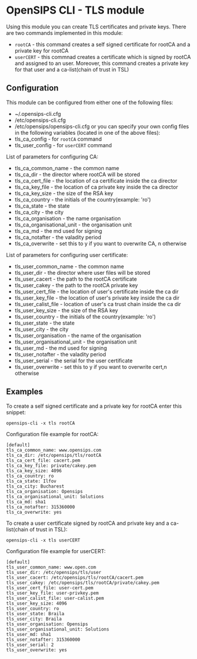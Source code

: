 # OpenSIPS CLI - TLS module

Using this module you can create TLS certificates and private keys.
There are two commands implemented in this module:
* `rootCA` - this command creates a self signed certificate for rootCA and
a private key for rootCA
* `userCERT` - this commnad creates a certificate which is signed by rootCA
and assigned to an user. Moreover, this command creates a private key for that
user and a ca-list(chain of trust in TSL)

## Configuration

This module can be configured from either one of the following files:
* ~/.opensips-cli.cfg
* /etc/opensips-cli.cfg
* /etc/opensips/opensips-cli.cfg
or you can specify your own config files in the following variables
(located in one of the above files):
* tls_ca_config - for `rootCA` command 
* tls_user_config - for `userCERT` command

List of parameters for configuring CA:
* tls_ca_common_name - the common name
* tls_ca_dir - the director where rootCA will be stored
* tls_ca_cert_file - the location of ca certificate inside the ca director
* tls_ca_key_file - the location of ca private key  inside the ca director
* tls_ca_key_size - the size of the RSA key
* tls_ca_country - the initials of the country(example: 'ro') 
* tls_ca_state - the state
* tls_ca_city - the city
* tls_ca_organisation - the name organisation
* tls_ca_organisational_unit - the organisation unit
* tls_ca_md - the md used for signing
* tls_ca_notafter - the valadity period
* tls_ca_overwrite - set this to y if you want to overwrite CA, n otherwise

List of parameters for configuring user certificate:
* tls_user_common_name - the common name
* tls_user_dir - the director where user files  will be stored
* tls_user_cacert - the path to the rootCA certificate
* tls_user_cakey - the path to the rootCA private key
* tls_user_cert_file - the location of user's certificate inside the ca dir
* tls_user_key_file - the location of user's private key  inside the ca dir
* tls_user_calist_file - location of user's ca trust chain inside the ca dir
* tls_user_key_size - the size of the RSA key
* tls_user_country - the initials of the country(example: 'ro') 
* tls_user_state - the state
* tls_user_city - the city
* tls_user_organisation - the name of the organisation
* tls_user_organisational_unit - the organisation unit
* tls_user_md - the md used for signing
* tls_user_notafter - the valadity period
* tls_user_serial - the serial for the user certificate
* tls_user_overwrite - set this to y if you want to overwrite cert,n otherwise


## Examples

To create a self signed certificate and a private key for rootCA enter this snippet:
```
opensips-cli -x tls rootCA
```
Configuration file example for rootCA:
```
[default]
tls_ca_common_name: www.opensips.com
tls_ca_dir: /etc/opensips/tls/rootCA
tls_ca_cert_file: cacert.pem
tls_ca_key_file: private/cakey.pem
tls_ca_key_size: 4096
tls_ca_country: ro
tls_ca_state: Ilfov
tls_ca_city: Bucharest
tls_ca_organisation: Opensips
tls_ca_organisational_unit: Solutions
tls_ca_md: sha1
tls_ca_notafter: 315360000
tls_ca_overwrite: yes
```

To create a user certificate signed by rootCA and private key and a ca-list(chain of trust in TSL):
```
opensips-cli -x tls userCERT
```
Configuration file example for userCERT:
```
[default]
tls_user_common_name: www.open.com
tls_user_dir: /etc/opensips/tls/user
tls_user_cacert: /etc/opensips/tls/rootCA/cacert.pem
tls_user_cakey: /etc/opensips/tls/rootCA/private/cakey.pem
tls_user_cert_file: user-cert.pem
tls_user_key_file: user-privkey.pem
tls_user_calist_file: user-calist.pem
tls_user_key_size: 4096
tls_user_country: ro
tls_user_state: Braila
tls_user_city: Braila
tls_user_organisation: Opensips
tls_user_organisational_unit: Solutions
tls_user_md: sha1
tls_user_notafter: 315360000
tls_user_serial: 2
tls_user_overwrite: yes
```
